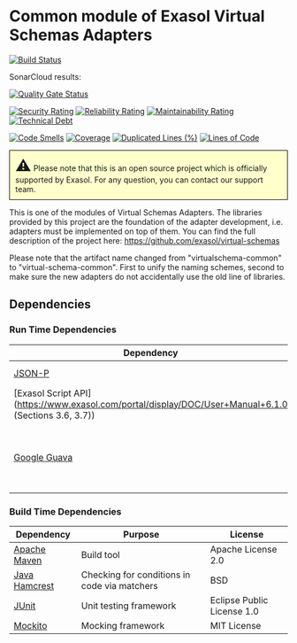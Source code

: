 # Common module of Exasol Virtual Schemas Adapters

[![Build Status](https://travis-ci.com/exasol/virtual-schema-common-java.svg?branch=origin)](https://travis-ci.org/exasol/virtual-schema-common-java)

SonarCloud results:

[![Quality Gate Status](https://sonarcloud.io/api/project_badges/measure?project=exasol_virtual-schema-common-java&metric=alert_status)](https://sonarcloud.io/dashboard?id=exasol_virtual-schema-common-java)

[![Security Rating](https://sonarcloud.io/api/project_badges/measure?project=exasol_virtual-schema-common-java&metric=security_rating)](https://sonarcloud.io/dashboard?id=exasol_virtual-schema-common-java)
[![Reliability Rating](https://sonarcloud.io/api/project_badges/measure?project=exasol_virtual-schema-common-java&metric=reliability_rating)](https://sonarcloud.io/dashboard?id=exasol_virtual-schema-common-java)
[![Maintainability Rating](https://sonarcloud.io/api/project_badges/measure?project=exasol_virtual-schema-common-java&metric=sqale_rating)](https://sonarcloud.io/dashboard?id=exasol_virtual-schema-common-java)
[![Technical Debt](https://sonarcloud.io/api/project_badges/measure?project=exasol_virtual-schema-common-java&metric=sqale_index)](https://sonarcloud.io/dashboard?id=exasol_virtual-schema-common-java)

[![Code Smells](https://sonarcloud.io/api/project_badges/measure?project=exasol_virtual-schema-common-java&metric=code_smells)](https://sonarcloud.io/dashboard?id=exasol_virtual-schema-common-java)
[![Coverage](https://sonarcloud.io/api/project_badges/measure?project=exasol_virtual-schema-common-java&metric=coverage)](https://sonarcloud.io/dashboard?id=exasol_virtual-schema-common-java)
[![Duplicated Lines (%)](https://sonarcloud.io/api/project_badges/measure?project=exasol_virtual-schema-common-java&metric=duplicated_lines_density)](https://sonarcloud.io/dashboard?id=exasol_virtual-schema-common-java)
[![Lines of Code](https://sonarcloud.io/api/project_badges/measure?project=exasol_virtual-schema-common-java&metric=ncloc)](https://sonarcloud.io/dashboard?id=exasol_virtual-schema-common-java)

<p style="border: 1px solid black;padding: 10px; background-color: #FFFFCC;"><span style="font-size:200%">&#9888;</span> Please note that this is an open source project which is officially supported by Exasol. For any question, you can contact our support team.</p>

This is one of the modules of Virtual Schemas Adapters.
The libraries provided by this project are the foundation of the adapter development, i.e. adapters must be implemented on top of them.
You can find the full description of the project here: https://github.com/exasol/virtual-schemas

Please note that the artifact name changed from "virtualschema-common" to "virtual-schema-common". First to unify the naming schemes, second to make sure the new adapters do not accidentally use the old line of libraries.

## Dependencies

### Run Time Dependencies

| Dependency                                                                   | Purpose                                                | License                       |
|------------------------------------------------------------------------------|--------------------------------------------------------|-------------------------------|
| [JSON-P](https://javaee.github.io/jsonp/)                                    | JSON Processing                                        | CDDL-1.0                      |
| [Exasol Script API] (https://www.exasol.com/portal/display/DOC/User+Manual+6.1.0 (Sections 3.6, 3.7))|Accessing objects               | MIT License                 |
| [Google Guava](https://github.com/google/guava/)                             | Open-source set of common libraries for Java           | Apache License 2.0            |

### Build Time Dependencies

| Dependency                                                                   | Purpose                                                | License                       |
|------------------------------------------------------------------------------|--------------------------------------------------------|-------------------------------|
| [Apache Maven](https://maven.apache.org/)                                    | Build tool                                             | Apache License 2.0            |
| [Java Hamcrest](http://hamcrest.org/JavaHamcrest/)                           | Checking for conditions in code via matchers           | BSD                           |
| [JUnit](https://junit.org/junit5)                                            | Unit testing framework                                 | Eclipse Public License 1.0    |
| [Mockito](http://site.mockito.org/)                                          | Mocking framework                                      | MIT License                   |
